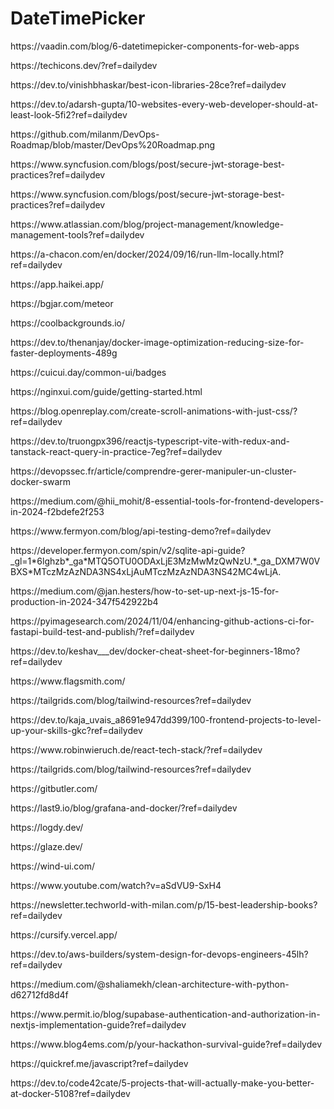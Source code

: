 # DateTimePicker
<p>https://vaadin.com/blog/6-datetimepicker-components-for-web-apps</p>
<p>https://techicons.dev/?ref=dailydev</p>
<p>https://dev.to/vinishbhaskar/best-icon-libraries-28ce?ref=dailydev</p>
<p>https://dev.to/adarsh-gupta/10-websites-every-web-developer-should-at-least-look-5fi2?ref=dailydev</p>
<p>https://github.com/milanm/DevOps-Roadmap/blob/master/DevOps%20Roadmap.png</p>
<p>https://www.syncfusion.com/blogs/post/secure-jwt-storage-best-practices?ref=dailydev</p>
<p>https://www.syncfusion.com/blogs/post/secure-jwt-storage-best-practices?ref=dailydev</p>
<p>https://www.atlassian.com/blog/project-management/knowledge-management-tools?ref=dailydev</p>
<p>https://a-chacon.com/en/docker/2024/09/16/run-llm-locally.html?ref=dailydev</p>
<p>https://app.haikei.app/</p>
<p>https://bgjar.com/meteor</p>
<p>https://coolbackgrounds.io/</p>
<p>https://dev.to/thenanjay/docker-image-optimization-reducing-size-for-faster-deployments-489g</p>
<p>https://cuicui.day/common-ui/badges</p>
<p>https://nginxui.com/guide/getting-started.html</p>
<p>https://blog.openreplay.com/create-scroll-animations-with-just-css/?ref=dailydev</p>
<p>https://dev.to/truongpx396/reactjs-typescript-vite-with-redux-and-tanstack-react-query-in-practice-7eg?ref=dailydev</p>
<p>https://devopssec.fr/article/comprendre-gerer-manipuler-un-cluster-docker-swarm</p>
<p>https://medium.com/@hii_mohit/8-essential-tools-for-frontend-developers-in-2024-f2bdefe2f253</p>
<p>https://www.fermyon.com/blog/api-testing-demo?ref=dailydev</p>
<p>https://developer.fermyon.com/spin/v2/sqlite-api-guide?_gl=1*6lghzb*_ga*MTQ5OTU0ODAxLjE3MzMwMzQwNzU.*_ga_DXM7W0VBXS*MTczMzAzNDA3NS4xLjAuMTczMzAzNDA3NS42MC4wLjA.</p>
<p>https://medium.com/@jan.hesters/how-to-set-up-next-js-15-for-production-in-2024-347f542922b4</p>
<p>https://pyimagesearch.com/2024/11/04/enhancing-github-actions-ci-for-fastapi-build-test-and-publish/?ref=dailydev</p>
<p>https://dev.to/keshav___dev/docker-cheat-sheet-for-beginners-18mo?ref=dailydev</p>
<p>https://www.flagsmith.com/</p>
<p>https://tailgrids.com/blog/tailwind-resources?ref=dailydev</p>
<p>https://dev.to/kaja_uvais_a8691e947dd399/100-frontend-projects-to-level-up-your-skills-gkc?ref=dailydev</p>
<p>https://www.robinwieruch.de/react-tech-stack/?ref=dailydev</p>https://tailgrids.com/blog/tailwind-resources?ref=dailydev</p>
<p>https://gitbutler.com/</p>
<p>https://last9.io/blog/grafana-and-docker/?ref=dailydev</p>
<p>https://logdy.dev/</p>
<p>https://glaze.dev/</p>
<p>https://wind-ui.com/</p>
<p>https://www.youtube.com/watch?v=aSdVU9-SxH4</p>
<p>https://newsletter.techworld-with-milan.com/p/15-best-leadership-books?ref=dailydev</p>
<p>https://cursify.vercel.app/</p>
<p>https://dev.to/aws-builders/system-design-for-devops-engineers-45lh?ref=dailydev</p>
<p>https://medium.com/@shaliamekh/clean-architecture-with-python-d62712fd8d4f</p>
<p>https://www.permit.io/blog/supabase-authentication-and-authorization-in-nextjs-implementation-guide?ref=dailydev</p>
<p>https://www.blog4ems.com/p/your-hackathon-survival-guide?ref=dailydev</p>
<p>https://quickref.me/javascript?ref=dailydev</p>
<p>https://dev.to/code42cate/5-projects-that-will-actually-make-you-better-at-docker-5108?ref=dailydev</p>



























